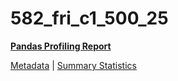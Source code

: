 # 582_fri_c1_500_25

[**Pandas Profiling Report**](https://epistasislab.github.io/pmlb/profile/582_fri_c1_500_25.html)

[Metadata](metadata.yaml) | [Summary Statistics](summary_stats.tsv)

